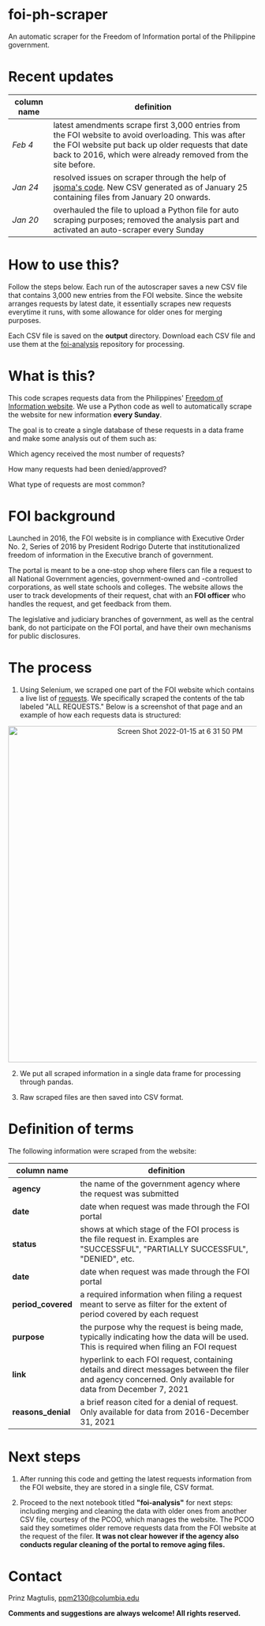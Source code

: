 # foi-ph-scraper
An automatic scraper for the Freedom of Information portal of the Philippine government.

# Recent updates
|column name|definition|
|---|---|
|*Feb 4*|latest amendments scrape first 3,000 entries from the FOI website to avoid overloading. This was after the FOI website put back up older requests that date back to 2016, which were already removed from the site before.|
|*Jan 24*|resolved issues on scraper through the help of [jsoma's code](https://github.com/jsoma/selenium-github-actions). New CSV generated as of January 25 containing files from January 20 onwards.|
|*Jan 20*|overhauled the file to upload a Python file for auto scraping purposes; removed the analysis part and activated an auto-scraper every Sunday| 

# How to use this?

Follow the steps below. Each run of the autoscraper saves a new CSV file that contains 3,000 new entries from the FOI website. Since the website arranges requests
by latest date, it essentially scrapes new requests everytime it runs, with some allowance for older ones for merging purposes.

Each CSV file is saved on the **output** directory. Download each CSV file and use them at the [foi-analysis](https://github.com/pmagtulis/foi-analysis) repository 
for processing. 

# What is this?

This code scrapes requests data from the Philippines' [Freedom of Information website](www.foi.gov.ph). We use a Python code as well to automatically scrape the
website for new information **every Sunday**.

The goal is to create a single database of these requests in a data frame and make some analysis out of them such as:

Which agency received the most number of requests?

How many requests had been denied/approved?

What type of requests are most common?

# FOI background

Launched in 2016, the FOI website is in compliance with Executive Order No. 2, Series of 2016 by President Rodrigo Duterte that institutionalized 
freedom of information in the Executive branch of government.

The portal is meant to be a one-stop shop where filers can file a request to all National Government agencies, government-owned and -controlled corporations,
as well state schools and colleges. The website allows the user to track developments of their request, chat with an **FOI officer** who handles the request,
and get feedback from them.

The legislative and judiciary branches of government, as well as the central bank, do not participate on the FOI portal, and have their own mechanisms for
public disclosures.

# The process

1. Using Selenium, we scraped one part of the FOI website which contains a live list of [requests](www.foi.gov.ph/requests). We specifically scraped 
the contents of the tab labeled "ALL REQUESTS." Below is a screenshot of that page and an example of how each requests data is structured:

<center><img width="681" alt="Screen Shot 2022-01-15 at 6 31 50 PM" src="https://user-images.githubusercontent.com/87161563/149641061-726ec0c6-1f68-4ddc-b4a5-ad01f4e132f5.png"></center>

2. We put all scraped information in a single data frame for processing through pandas.

3. Raw scraped files are then saved into CSV format.

# Definition of terms

The following information were scraped from the website:

|column name|definition|
|---|---|
|**agency**|the name of the government agency where the request was submitted| 
|**date**|date when request was made through the FOI portal|
|**status**|shows at which stage of the FOI process is the file request in. Examples are "SUCCESSFUL", "PARTIALLY SUCCESSFUL", "DENIED", etc.|
|**date**|date when request was made through the FOI portal|  
|**period_covered**|a required information when filing a request meant to serve as filter for the extent of period covered by each request|
|**purpose**|the purpose why the request is being made, typically indicating how the data will be used. This is required when filing an FOI request|     
|**link**|hyperlink to each FOI request, containing details and direct messages between the filer and agency concerned. Only available for data from December 7, 2021|
|**reasons_denial**|a brief reason cited for a denial of request. Only available for data from 2016-December 31, 2021|

# Next steps

1. After running this code and getting the latest requests information from the FOI website, they are stored in a single file, CSV format. 

2. Proceed to the next notebook titled **"foi-analysis"** for next steps: including merging and cleaning the data with older ones from another CSV file, courtesy of 
the PCOO, which manages the website. The PCOO said they sometimes older remove requests data from the FOI website at the request of the filer. **It was not clear 
however if the agency also conducts regular cleaning of the portal to remove aging files.**

# Contact

Prinz Magtulis, [ppm2130@columbia.edu](mailto:ppm2130@columbia.edu)

**Comments and suggestions are always welcome! All rights reserved.**
